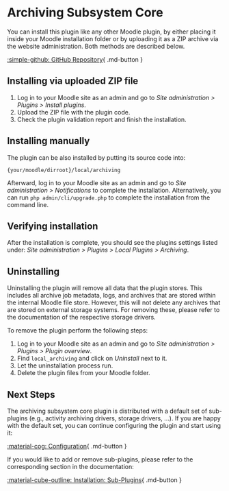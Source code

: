 # Archiving Subsystem Core

You can install this plugin like any other Moodle plugin, by either placing it inside your Moodle installation folder or
by uploading it as a ZIP archive via the website administration. Both methods are described below.

[:simple-github: GitHub Repository](https://github.com/ngandrass/moodle-local_archiving){ .md-button }


## Installing via uploaded ZIP file

1. Log in to your Moodle site as an admin and go to _Site administration >
   Plugins > Install plugins_.
2. Upload the ZIP file with the plugin code.
3. Check the plugin validation report and finish the installation.


## Installing manually

The plugin can be also installed by putting its source code into:

```text
{your/moodle/dirroot}/local/archiving
```

Afterward, log in to your Moodle site as an admin and go to _Site administration > Notifications_ to complete the
installation. Alternatively, you can run `php admin/cli/upgrade.php` to complete the installation from the command line.


## Verifying installation

After the installation is complete, you should see the plugins settings listed under: _Site administration > Plugins >
Local Plugins > Archiving_.


## Uninstalling

Uninstalling the plugin will remove all data that the plugin stores. This includes all archive job metadata, logs, and
archives that are stored within the internal Moodle file store. However, this will not delete any archives that are
stored on external storage systems. For removing these, please refer to the documentation of the respective storage
drivers.

To remove the plugin perform the following steps:

1. Log in to your Moodle site as an admin and go to _Site administration > Plugins > Plugin overview_.
2. Find `local_archiving` and click on _Uninstall_ next to it.
3. Let the uninstallation process run.
4. Delete the plugin files from your Moodle folder.


## Next Steps

The archiving subsystem core plugin is distributed with a default set of sub-plugins (e.g., activity archiving drivers,
storage drivers, ...). If you are happy with the default set, you can continue configuring the plugin and start using
it:
 
[:material-cog: Configuration](../config/index.md){ .md-button }

If you would like to add or remove sub-plugins, please refer to the corresponding section in the documentation:

[:material-cube-outline: Installation: Sub-Plugins](plugins.md){ .md-button }
